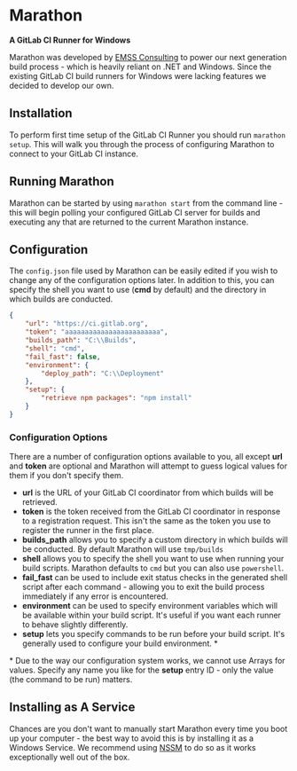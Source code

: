 # Marathon
**A GitLab CI Runner for Windows**

Marathon was developed by [EMSS Consulting](http://www.emss.co.za) to power our next generation build
process - which is heavily reliant on .NET and Windows. Since the existing GitLab CI build runners for
Windows were lacking features we decided to develop our own.

## Installation
To perform first time setup of the GitLab CI Runner you should run `marathon setup`. This will walk you
through the process of configuring Marathon to connect to your GitLab CI instance.

## Running Marathon
Marathon can be started by using `marathon start` from the command line - this will begin polling your
configured GitLab CI server for builds and executing any that are returned to the current Marathon instance.

## Configuration
The `config.json` file used by Marathon can be easily edited if you wish to change any of the configuration
options later. In addition to this, you can specify the shell you want to use (**cmd** by default) and the
directory in which builds are conducted.

```json
{
	"url": "https://ci.gitlab.org",
	"token": "aaaaaaaaaaaaaaaaaaaaaaaa",
	"builds_path": "C:\\Builds",
	"shell": "cmd",
	"fail_fast": false,
	"environment": {
		"deploy_path": "C:\\Deployment"
	},
	"setup": {
		"retrieve npm packages": "npm install"
	}
}
```

### Configuration Options
There are a number of configuration options available to you, all except **url** and **token** are optional
and Marathon will attempt to guess logical values for them if you don't specify them.

 - **url** is the URL of your GitLab CI coordinator from which builds will be retrieved.
 - **token** is the token received from the GitLab CI coordinator in response to a registration request.
   This isn't the same as the token you use to register the runner in the first place.
 - **builds_path** allows you to specify a custom directory in which builds will be conducted.
   By default Marathon will use `tmp/builds`
 - **shell** allows you to specify the shell you want to use when running your build scripts.
   Marathon defaults to `cmd` but you can also use `powershell`.
 - **fail_fast** can be used to include exit status checks in the generated shell script after
   each command - allowing you to exit the build process immediately if any error is encountered.
 - **environment** can be used to specify environment variables which will be available within
   your build script. It's useful if you want each runner to behave slightly differently.
 - **setup** lets you specify commands to be run before your build script. It's generally used
   to configure your build environment. \*

 \* Due to the way our configuration system works, we cannot use Arrays for values. Specify any
 name you like for the **setup** entry ID - only the value (the command to be run) matters.

## Installing as A Service
Chances are you don't want to manually start Marathon every time you boot up your computer - the best
way to avoid this is by installing it as a Windows Service. We recommend using [NSSM](http://nssm.cc/)
to do so as it works exceptionally well out of the box.